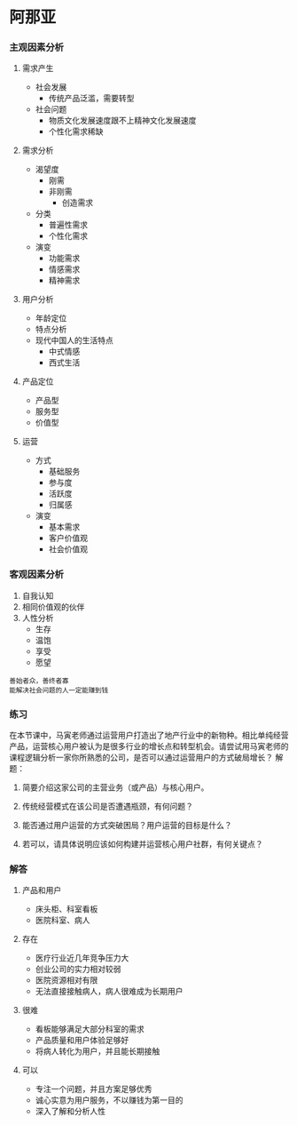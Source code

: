 # 阿那亚


### 主观因素分析

1. 需求产生
    * 社会发展
        * 传统产品泛滥，需要转型
    * 社会问题
        * 物质文化发展速度跟不上精神文化发展速度
        * 个性化需求稀缺

1. 需求分析
    * 渴望度
        * 刚需
        * 非刚需
            * 创造需求
    * 分类
        * 普遍性需求
        * 个性化需求
    * 演变
        * 功能需求
        * 情感需求
        * 精神需求
            
1. 用户分析
    * 年龄定位
    * 特点分析
    * 现代中国人的生活特点
        * 中式情感
        * 西式生活
        
1. 产品定位
    * 产品型
    * 服务型
    * 价值型

1. 运营
    * 方式
        * 基础服务
        * 参与度
        * 活跃度
        * 归属感
    * 演变
        * 基本需求
        * 客户价值观
        * 社会价值观
       
       
### 客观因素分析

1. 自我认知
1. 相同价值观的伙伴
1. 人性分析
    * 生存
    * 温饱
    * 享受
    * 愿望

>>>
    善始者众，善终者寡
    能解决社会问题的人一定能赚到钱
>>>

### 练习

在本节课中，马寅老师通过运营用户打造出了地产行业中的新物种。相比单纯经营产品，运营核心用户被认为是很多行业的增长点和转型机会。请尝试用马寅老师的课程逻辑分析一家你所熟悉的公司，是否可以通过运营用户的方式破局增长？
解题：

1. 简要介绍这家公司的主营业务（或产品）与核心用户。

2. 传统经营模式在该公司是否遭遇瓶颈，有何问题？

3. 能否通过用户运营的方式突破困局？用户运营的目标是什么？

4. 若可以，请具体说明应该如何构建并运营核心用户社群，有何关键点？


### 解答
    
1. 产品和用户
    * 床头柜、科室看板
    * 医院科室、病人
    
2. 存在
    * 医疗行业近几年竞争压力大
    * 创业公司的实力相对较弱
    * 医院资源相对有限
    * 无法直接接触病人，病人很难成为长期用户
    
3. 很难
    * 看板能够满足大部分科室的需求
    * 产品质量和用户体验足够好
    * 将病人转化为用户，并且能长期接触
    
4. 可以
    * 专注一个问题，并且方案足够优秀
    * 诚心实意为用户服务，不以赚钱为第一目的
    * 深入了解和分析人性
